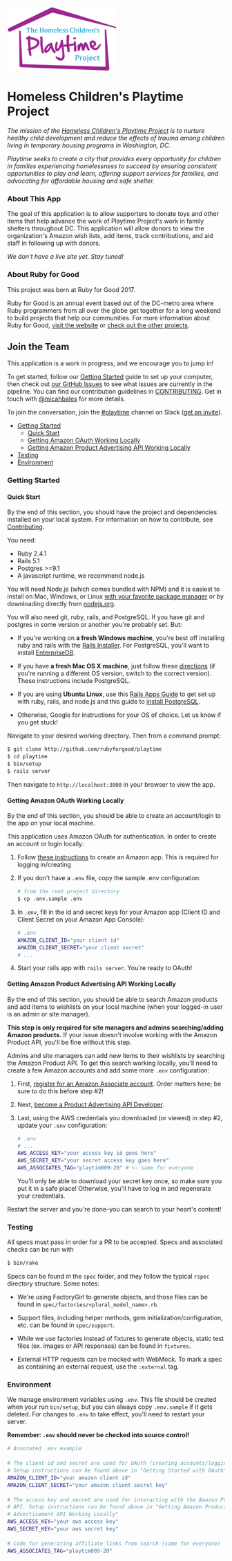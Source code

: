 [![Playtime Project Logo](doc/logo.png)][HCPP]

# Homeless Children's Playtime Project

*The mission of the [Homeless Children's Playtime Project][HCPP] is to nurture
healthy child development and reduce the effects of trauma among children
living in temporary housing programs in Washington, DC.*

*Playtime seeks to create a city that provides every opportunity for children
in families experiencing homelessness to succeed by ensuring consistent
opportunities to play and learn, offering support services for families, and
advocating for affordable housing and safe shelter.*

[HCPP]: http://www.playtimeproject.org/

### About This App

The goal of this application is to allow supporters to donate toys and other
items that help advance the work of Playtime Project's work in family shelters
throughout DC. This application will allow donors to view the organization's
Amazon wish lists, add items, track contributions, and aid staff in following
up with donors.

*We don't have a live site yet. Stay tuned!*

### About Ruby for Good

This project was born at Ruby for Good 2017.

Ruby for Good is an annual event based out of the DC-metro area where Ruby
programmers from all over the globe get together for a long weekend to build
projects that help our communities. For more information about Ruby for Good,
[visit the website] or [check out the other projects].

[visit the website]: http://rubyforgood.org/
[check out the other projects]: http://rubyforgood.org/yearbook.html


## Join the Team

This application is a work in progress, and we encourage you to jump in!

To get started, follow our [Getting Started](#getting-started) guide to set up
your computer, then check out [our GitHub Issues][issues] to see what issues are
currently in the pipeline. You can find our contribution guidelines in
[CONTRIBUTING]. Get in touch with [@micahbales] for more details.

To join the conversation, join the [#playtime][slack-channel] channel
on Slack ([get an invite][slack-invite]).

* [Getting Started](#getting-started)
    * [Quick Start](#quick-start)
    * [Getting Amazon OAuth Working Locally](#getting-amazon-oauth-working-locally)
    * [Getting Amazon Product Advertising API Working Locally](#getting-amazon-product-advertising-api-working-locally)
* [Testing](#testing)
* [Environment](#environment)

[issues]: https://github.com/rubyforgood/playtime/issues
[@micahbales]: https://github.com/micahbales
[slack-channel]: https://rubyforgood.slack.com/messages/playtime
[slack-invite]: https://rubyforgood.herokuapp.com/
[CONTRIBUTING]: CONTRIBUTING.md

### Getting Started

#### Quick Start

By the end of this section, you should have the project and dependencies
installed on your local system. For information on how to contribute, see
[Contributing][CONTRIBUTING].

You need:

  - Ruby 2.4.1
  - Rails 5.1
  - Postgres >=9.1
  - A javascript runtime, we recommend node.js

You will need Node.js (which comes bundled with NPM) and it is easiest to
install on Mac, Windows, or Linux [with your favorite package manager][node-pkg]
or by downloading directly from [nodejs.org][node-direct].

[node-pkg]:    https://nodejs.org/en/download/package-manager/
[node-direct]: https://nodejs.org/en/download/

You will also need git, ruby, rails, and PostgreSQL.  If you have git and
postgres in some version or another you're probably set. But:

  - If you're working on **a fresh Windows machine**, you're best off installing
    ruby and rails with the [Rails Installer]. For PostgreSQL, you'll want to
    install [EnterpriseDB].

  - If you have **a fresh Mac OS X machine**, just follow these
    [directions][Go Rails] (if you're running a different OS version, switch to
    the correct version). These instructions include PostgreSQL.

  - If you are using **Ubuntu Linux**, use this [Rails Apps Guide] to get set
    up with ruby, rails, and node.js and this guide to
    [install PostgreSQL][Postgres Ubuntu].

  - Otherwise, Google for instructions for your OS of choice. Let us know if
    you get stuck!

[Rails Installer]: http://railsinstaller.org
[EnterpriseDB]: https://www.enterprisedb.com/downloads/postgres-postgresql-downloads#windows

[Go Rails]: https://gorails.com/setup/osx

[Rails Apps Guide]: http://railsapps.github.io/installrubyonrails-ubuntu.html
[Postgres Ubuntu]: https://www.postgresql.org/download/linux/ubuntu/


Navigate to your desired working directory. Then from a command prompt:

  ```bash
  $ git clone http://github.com/rubyforgood/playtime
  $ cd playtime
  $ bin/setup
  $ rails server
  ```

Then navigate to `http://localhost:3000` in your browser to view the app.

#### Getting Amazon OAuth Working Locally

By the end of this section, you should be able to create an account/login to
the app on your local machine.

This application uses Amazon OAuth for authentication. In order to create an
account or login locally:

1. Follow [these instructions][Amazon OAuth Instructions] to create an Amazon
   app. This is required for logging in/creating

2. If you don't have a `.env` file, copy the sample .env configuration:

    ```bash
    # from the root project directory
    $ cp .env.sample .env
    ```

3. In `.env`, fill in the id and secret keys for your Amazon app (Client ID and
   Client Secret on your Amazon App Console):

    ```bash
    # .env
    AMAZON_CLIENT_ID="your client id"
    AMAZON_CLIENT_SECRET="your client secret"
    # ...
    ```

4. Start your rails app with `rails server`. You're ready to OAuth!

[Amazon OAuth Instructions]: https://github.com/wingrunr21/omniauth-amazon#prereqs


#### Getting Amazon Product Advertising API Working Locally

By the end of this section, you should be able to search Amazon products and
add items to wishlists on your local machine (when your logged-in user is an
admin or site manager).

**This step is only required for site managers and admins searching/adding
Amazon products.** If your issue doesn't involve working with the Amazon
Product API, you'll be fine without this step.

Admins and site managers can add new items to their wishlists by searching
the Amazon Product API. To get this search working locally, you'll need to
create a few Amazon accounts and add some more `.env` configuration:

  1. First, [register for an Amazon Associate account][Amazon Associate]. Order
     matters here; be sure to do this before step #2!

  2. Next, [become a Product Advertising API Developer][Product Advertising API].

  3. Last, using the AWS credentials you downloaded (or viewed) in step #2,
     update your `.env` configuration:

       ```bash
       # .env
       # ...
       AWS_ACCESS_KEY="your access key id goes here"
       AWS_SECRET_KEY="your secret access key goes here"
       AWS_ASSOCIATES_TAG="playtim009-20" # <- same for everyone
       ```
     You'll only be able to download your secret key once, so make sure you put
     it in a safe place! Otherwise, you'll have to log in and regenerate your
     credentials.

Restart the server and you're done–you can search to your heart's content!

[Amazon Associate]: http://docs.aws.amazon.com/AWSECommerceService/latest/DG/becomingAssociate.html
[Product Advertising API]: http://docs.aws.amazon.com/AWSECommerceService/latest/DG/becomingDev.html


### Testing

All specs must pass in order for a PR to be accepted. Specs and associated
checks can be run with

  ```bash
  $ bin/rake
  ```

Specs can be found in the `spec` folder, and they follow the typical `rspec`
directory structure. Some notes:

  - We're using FactoryGirl to generate objects, and those files can be found
    in `spec/factories/<plural_model_name>.rb`.

  - Support files, including helper methods, gem initialization/configuration,
    etc. can be found in `spec/support`.

  - While we use factories instead of fixtures to generate objects, static
    test files (ex. images or API responses) can be found in `fixtures`.

  - External HTTP requests can be mocked with WebMock. To mark a spec as
    containing an external request, use the `:external` tag.


### Environment

We manage environment variables using `.env`. This file should be created when
your run `bin/setup`, but you can always copy `.env.sample` if it gets deleted.
For changes to `.env` to take effect, you'll need to restart your server.

**Remember: `.env` should never be checked into source control!**

  ```bash
  # Annotated .env example

  # The client id and secret are used for OAuth (creating accounts/logging in).
  # Setup instructions can be found above in "Getting Started with OAuth"
  AMAZON_CLIENT_ID="your amazon client id"
  AMAZON_CLIENT_SECRET="your amazon client secret key"

  # The access key and secret are used for interacting with the Amazon Product
  # API. Setup instructions can be found above in "Getting Amazon Product
  # Advertisement API Working Locally"
  AWS_ACCESS_KEY="your aws access key"
  AWS_SECRET_KEY="your aws secret key"

  # Code for generating affiliate links from search (same for everyone)
  AWS_ASSOCIATES_TAG="playtim009-20"
  ```
